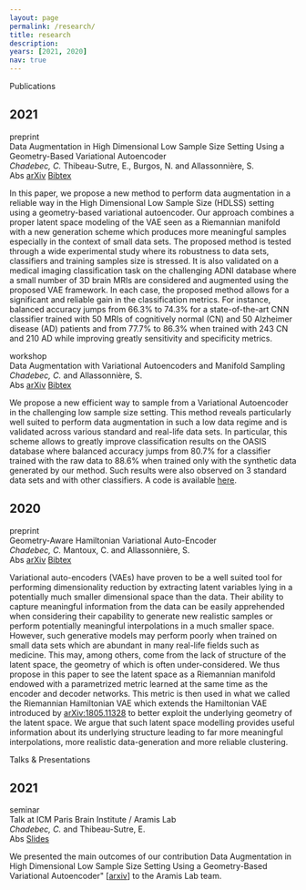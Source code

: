 ```yaml
---
layout: page
permalink: /research/
title: research
description:
years: [2021, 2020]
nav: true
---
```


<div class="section_title">Publications</div>

<div class="publications">

  
  <!-- #2021 -->
  <h2 class="year">2021</h2>

  <!-- DA HDLSS -->
  <div class="row">
    <div class="col-sm-2 abbr">
      <abbr class="badge badge-info"><a target="_blank">preprint</a></abbr>
    </div>
    <div id="3" class="col-sm-8">
        <div class="title">Data Augmentation in High Dimensional Low Sample Size  Setting Using a Geometry-Based Variational Autoencoder</div>
        <div class="author">
          <em>Chadebec, C.</em> Thibeau-Sutre, E., Burgos, N. and Allassonnière, S.
        </div>
      <div class="links">
        <a class="abstract btn btn-sm z-depth-0" role="button">
        Abs
        </a>
        <a href="http://arxiv.org/abs/{{ 2105.00026 }}" class="btn btn-sm z-depth-0"   role="button" target="_blank">arXiv</a>
        <a href="{{'/assets/bibtex/chadebec_data_2021.bib' | relative_url }}"   class="btn btn-sm z-depth-0" role="button" target="_blank">Bibtex</a>
      </div>
      <div class="abstract hidden">
        <p>
          In this paper, we propose a new method to perform data augmentation in a reliable way in the High Dimensional Low Sample Size (HDLSS) setting using a geometry-based variational autoencoder. Our approach combines a proper latent space modeling of the VAE seen as a Riemannian manifold with a new generation scheme which produces more meaningful samples especially in the context of small data sets. The proposed method is tested through a wide experimental study where its robustness to data sets, classifiers and training samples size is stressed. It is also validated on a medical imaging classification task on the challenging ADNI database where a small number of 3D brain MRIs are considered and augmented using the proposed VAE framework. In each case, the proposed method allows for a significant and reliable gain in the classification metrics. For instance, balanced accuracy jumps from 66.3% to 74.3% for a state-of-the-art CNN classifier trained with 50 MRIs of cognitively normal (CN) and 50 Alzheimer disease (AD) patients and from 77.7% to 86.3% when trained with 243 CN and 210 AD while improving greatly sensitivity and specificity metrics.
          </p>
      </div>
    </div>
  </div>


   <!-- DA DALI -->
  <div class="row">
    <div class="col-sm-2 abbr">
      <abbr class="badge badge-info"><a target="_blank">workshop</a></abbr>
    </div>
    <div id="3" class="col-sm-8">
        <div class="title">Data Augmentation with Variational Autoencoders and Manifold Sampling</div>
        <div class="author">
          <em>Chadebec, C.</em> and Allassonnière, S.
        </div>
      <div class="links">
        <a class="abstract btn btn-sm z-depth-0" role="button">
        Abs
        </a>
        <a href="http://arxiv.org/abs/{{ 2103.13751 }}" class="btn btn-sm z-depth-0"   role="button" target="_blank">arXiv</a>
        <a href="{{'/assets/bibtex/chadebec_aug_2021.bib' | relative_url }}"   class="btn btn-sm z-depth-0" role="button" target="_blank">Bibtex</a>
      </div>
      <div class="abstract hidden">
        <p>
          We propose a new efficient way to sample from a Variational Autoencoder in the challenging low sample size setting. This method reveals particularly well suited to perform data augmentation in such a low data regime and is validated across various standard and real-life data sets. In particular, this scheme allows to greatly improve classification results on the OASIS database where balanced accuracy jumps from 80.7% for a classifier trained with the raw data to 88.6% when trained only with the synthetic data generated by our method. Such results were also observed on 3 standard data sets and with other classifiers. A code is available <a href="https://github.com/clementchadebec/Data_Augmentation_with_VAE-DALI" target="blank">here</a>.
        </p>
      </div>
    </div>
  </div>


  <!-- #202 -->
  <h2 class="year">2020</h2>

  <!-- DA HDLSS -->
  <div class="row">
    <div class="col-sm-2 abbr">
      <abbr class="badge badge-info"><a target="_blank">preprint</a></abbr>
    </div>
    <div id="3" class="col-sm-8">
        <div class="title">Geometry-Aware Hamiltonian Variational Auto-Encoder</div>
        <div class="author">
          <em>Chadebec, C.</em> Mantoux, C. and Allassonnière, S.
        </div>
      <div class="links">
        <a class="abstract btn btn-sm z-depth-0" role="button">
        Abs
        </a>
        <a href="http://arxiv.org/abs/{{ 2010.11518 }}" class="btn btn-sm z-depth-0"   role="button" target="_blank">arXiv</a>
        <a href="{{'/assets/bibtex/chadebec_geometry-aware_2020.bib' | relative_url }}"   class="btn btn-sm z-depth-0" role="button" target="_blank">Bibtex</a>
      </div>
      <div class="abstract hidden">
        <p>
          Variational auto-encoders (VAEs) have proven to be a well suited tool for performing dimensionality reduction by extracting latent variables lying in a potentially much smaller dimensional space than the data. Their ability to capture meaningful information from the data can be easily apprehended when considering their capability to generate new realistic samples or perform potentially meaningful interpolations in a much smaller space. However, such generative models may perform poorly when trained on small data sets which are abundant in many real-life fields such as medicine. This may, among others, come from the lack of structure of the latent space, the geometry of which is often under-considered. We thus propose in this paper to see the latent space as a Riemannian manifold endowed with a parametrized metric learned at the same time as the encoder and decoder networks. This metric is then used in what we called the Riemannian Hamiltonian VAE which extends the Hamiltonian VAE introduced by <a href="http://arxiv.org/abs/1805.11328">arXiv:1805.11328</a> to better exploit the underlying geometry of the latent space. We argue that such latent space modelling provides useful information about its underlying structure leading to far more meaningful interpolations, more realistic data-generation and more reliable clustering. 
          </p>
      </div>
    </div>
  </div>
</div>


<div class="section_title">Talks & Presentations</div>

<div class="publications">

  
  <!-- #2021 -->
  <h2 class="year">2021</h2>

  <!-- ICM / ARAMIS -->
  <div class="row">
    <div class="col-sm-2 abbr">
      <abbr class="badge badge-default"><a target="_blank">seminar</a></abbr>
    </div>
    <div id="3" class="col-sm-8">
        <div class="title">Talk at ICM Paris Brain Institute / Aramis Lab  </div>
        <div class="author">
          <em>Chadebec, C.</em> and Thibeau-Sutre, E.
        </div>
      <div class="links">
        <a class="abstract btn btn-sm z-depth-0" role="button">
        Abs
        </a>
        <a href="{{'/assets/pdf/Presentation_ICM_28_05_21.pdf' | relative_url }}"   class="btn btn-sm z-depth-0" role="button" target="_blank">Slides</a>
      </div>
      <div class="abstract hidden">
        <p>
          We presented the main outcomes of our contribution Data Augmentation in High Dimensional Low Sample Size  Setting Using a Geometry-Based Variational Autoencoder" [<a href="http://arxiv.org/abs/{{ 2105.00026 }}">arxiv</a>] to the Aramis Lab team.
          </p>
      </div>
    </div>
  </div>
</div>




